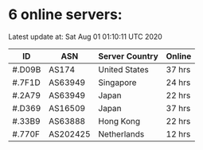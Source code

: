 # 6 online servers:

Latest update at: Sat Aug 01 01:10:11 UTC 2020

| ID | ASN | Server Country | Online |
| -- | --- | -------------- | ------ |
| #.D09B | AS174 | United States | 37 hrs |
| #.7F1D | AS63949 | Singapore | 24 hrs |
| #.2A79 | AS63949 | Japan | 22 hrs |
| #.D369 | AS16509 | Japan | 37 hrs |
| #.33B9 | AS63888 | Hong Kong | 22 hrs |
| #.770F | AS202425 | Netherlands | 12 hrs |

